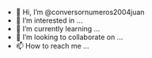 - 👋 Hi, I’m @conversornumeros2004juan
- 👀 I’m interested in ...
- 🌱 I’m currently learning ...
- 💞️ I’m looking to collaborate on ...
- 📫 How to reach me ...

<!---
conversornumeros2004juan/conversornumeros2004juan is a ✨ special ✨ repository because its `README.md` (this file) appears on your GitHub profile.
You can click the Preview link to take a look at your changes.
--->
